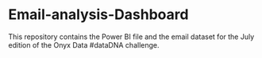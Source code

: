 # Email-analysis-Dashboard
This repository contains the Power BI file and the email dataset for the July edition of the Onyx Data #dataDNA challenge.
